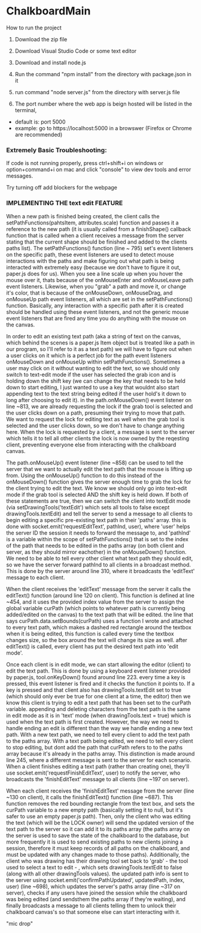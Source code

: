 # ChalkboardMain

How to run the project

1. Download the zip file

2. Download Visual Studio Code or some text editor 

3. Download and install node.js

4. Run the command "npm install" from the directory with package.json in it

5. run command "node server.js" from the directory with server.js file

6. The port number where the web app is beign hosted will be listed in the terminal,
- default is: port 5000
- example: go to https://localhost:5000 in a browswer (Firefox or Chrome are recommended)

### Extremely Basic Troubleshooting:

If code is not running properly, press ctrl+shift+i on windows or option+command+i on mac and click "console"
to view dev tools and error messages.

Try turning off add blockers for the webpage


### IMPLEMENTING THE text edit FEATURE
When a new path is finished being created, the client calls the setPathFunctions(pahtsItem, attributes.scale) function and
passes it a reference to the new path (it is usually called from a finishShape() callback function that is called when a 
client receives a message from the server stating that the current shape should be finished and added to the clients paths
list). The setPathFunctions() function (line ~ 795) set's event listeners on the specific path, these event listeners are 
used to detect mouse interactions with the paths and make figuring out what path is being interacted with extremely easy 
(because we don't have to figure it out, paper.js does for us). When you see a line scale up when you hover the mouse over 
it, thats because of the onMouseEnter and onMouseLeave path event listeners. Likewise, when you "grab" a path and move it, 
or change it's color, that is because of the onMouseDown, onMouseDrag, and onMouseUp path event listeners, all which are set 
in the setPathFunctions() function. Basically, any interaction with a specific path after it is created should be handled using 
these event listeners, and not the generic mouse event listeners that are fired any time you do anything with the mouse on the
canvas.

In order to edit an existing text path (aka a string of text on the canvas, which behind the scenes is a paper.js Item object
but is treated like a path in our program, so I'll refer to it as a text path) we will have to figure out when a user clicks 
on it which is a perfect job for the path event listeners onMouseDown and onMouseUp within setPathFunctions(). Sometimes a user
may click on it without wanting to edit the text, so we should only switch to text-edit mode if the user has selected the grab
icon and is holding down the shift key (we can change the key that needs to be held down to start editing, I just wanted to use 
a key that wouldnt also start appending text to the text string being edited if the user hold's it down to long after choosing
to edit it). in the path.onMouseDown() event listener on line ~813, we are already requesting the lock if the grab tool is selected
and the user clicks down on a path, presuming their trying to move that path. We want to request the lock for editing text as 
well when the grab tool is selected and the user clicks down, so we don't have to change anything here. When the lock is 
requested by a client, a message is sent to the server which tells it to tell all other clients the lock is now owned by the
reqesting client, preventing everyone else from interacting with the chalkboard canvas.

The path.onMouseUp() event listener (line ~858) can be used to tell the server that we want to actually edit the text path that
the mouse is lifting up from. Using the onMouseUp() function to do this instead of the onMouseDown() function gives the server
enough time to grab the lock for the client trying to edit the text. We know we should only go into text-edit mode if the grab
tool is selected AND the shift key is held down. If both of these statements are true, then we can switch the client into 
textEdit mode (via setDrawingTools('textEdit') which sets all tools to false except drawingTools.textEdit) and tell the server
to send a message to all clients to begin editing a specific pre-existing text path in their 'paths' array. this is done with
socket.emit('requestEditText', pathInd, user), where 'user' helps the server ID the session it needs to forward the message to,
and 'pathInd' is a variable within the scope of setPathFunctions() that is set to the index of the path that needs to be edited
in the paths array (on both client and server, as they should mirror eachother) in the onMouseDown() function. We need to be
able to tell every other client what text path they should edit, so we have the server forward pathInd to all clients in a 
broadcast method. This is done by the server around line 310, where it broadcasts the 'editText' message to each client.

When the client receives the 'editText' message from the server it calls the editText() function (around line 120 on client).
This function is defined at line ~454, and it uses the provided index value from the server to assign the global variable 
curPath (which points to whatever path is currently being added/edited on the canvas) to the text path that will be edited. the 
line that says curPath.data.setBounds(curPath) uses a function I wrote and attached to every text path, which makes a dashed red 
rectangle around the textbox when it is being edited, this function is called every time the textbox changes size, so the box 
around the text will change its size as well. after editText() is called, every client has put the desired text path into 'edit 
mode'.

Once each client is in edit mode, we can start allowing the editor (client) to edit the text path. This is done by using a keyboard 
event listener provided by paper.js, tool.onKeyDown() found around line 223. every time a key is pressed, this event listener
is fired and it checks the function it points to. If a key is pressed and that client also has drawingTools.textEdit set to
true (which should only ever be true for one client at a time, the editor) then we know this client is trying to edit a text path that
has been set to the curPath variable. appending and deleting characters from the text path is the same in edit mode as it is
in 'text' mode (when drawingTools.text = true) which is used when the text path is first created. However, the way we need to handle
ending an edit is different than the way we handle ending a new text path. With a new text path, we need to tell every client
to add the text path to the paths array. With a text path being edited, we need to tell every client to stop editing, but dont
add the path that curPath refers to to the paths array because it's already in the paths array. This distinction is made around
line 245, where a different message is sent to the server for each scenario. When a client finishes editing a text path (rather
than creating one), they'll use socket.emit('requestFinishEditText', user) to notify the server, who broadcasts the 
'finishEditText' message to all clients (line ~197 on server).

When each client receives the 'finishEditText' message from the server (line ~130 on client), it calls the finishEditText()
function (line ~687). This function removes the red bounding rectangle from the text box, and sets the curPath variable to a new
empty path (basically setting it to null, but it's safer to use an empty paper.js path). Then, only the client who was editing
the text (which will be the LOCK owner) will send the updated version of the text path to the server so it can add it to its
paths array (the paths array on the server is used to save the state of the chalkboard to the database, but more frequently it is
used to send existing paths to new clients joining a session, therefore it must keep records of all paths on the chalkboard, and
must be updated with any changes made to those paths). Additionally, the client who was drawing has their drawing tool set back
to 'grab' - the tool used to select a text to edit - , which sets drawingTools.textEdit to false (along with all other drawingTools
values). the updated path info is sent to the server using socket.emit('confirmPathUpdated', updatedPath, index, user) (line ~698),
which updates the server's paths array (line ~317 on server), checks if any users have joined the session while the chalkboard was
being edited (and sendsthem the paths array if they're waiting), and finally broadcasts a message to all clients telling them to
unlock their chalkboard canvas's so that someone else can start interacting with it.

"mic drop"

